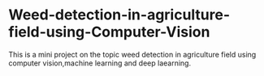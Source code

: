 # Weed-detection-in-agriculture-field-using-Computer-Vision
This is a mini project on the topic weed detection in agriculture field using computer vision,machine learning and deep laearning.
